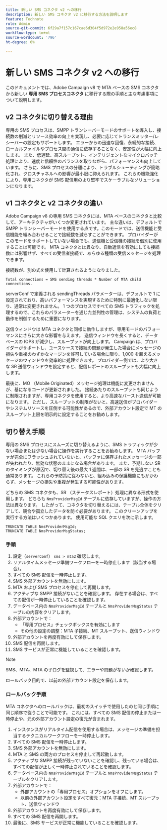 ```yaml
---
title: 新しい SMS コネクタ v2 への移行
description: 新しい SMS コネクタ v2 に移行する方法を説明します
feature: Technote
role: Admin
source-git-commit: 6f29a7f157c167cae6d304f5d972e2e958a56ec8
workflow-type: tm+mt
source-wordcount: '796'
ht-degree: 0%

---
```


# 新しい SMS コネクタ v2 への移行

このドキュメントでは、Adobe Campaign v8 で MTA ベースの SMS コネクタから新しい **専用 SMS プロセスコネクタ** に移行する際の手順と主な考慮事項について説明します。

## v2 コネクタに切り替える理由

専用の SMS プロセスは、SMPP トランシーバーモードのサポートを導入し、接続数の削減とリソース効率の向上を実現し、必要に応じてトランスミッター/レシーバーの設定もサポートします。 エラーからの迅速な回復、永続的な接続、ローカルファイルやプロセス間の通信に依存することなく、安定性が大幅に向上します。 また、低遅延、高スループット、インテリジェントなマイクロバッチ処理により、速度と信頼性のバランスを取りながら、パフォーマンスも向上しています。 さらに、SMS プロセスの分離により、トラブルシューティングが簡略化され、クロスチャネルへの影響が最小限に抑えられます。 これらの機能強化により、専用コネクタが SMS 配信用のより堅牢でスケーラブルなソリューションになります。

## v1 コネクタと v2 コネクタの違い

Adobe Campaign v8 の専用 SMS コネクタには、MTA ベースのコネクタと比較して、アーキテクチャがいくつか変更されています。 主な違いは、デフォルトで SMPP トランシーバーモードを使用する点です。このモードでは、送信機能と受信機能を組み合わせることで接続数を減らすことができます。 プロバイダーがこのモードをサポートしていない場合でも、送信機と受信機の接続を個別に使用することは可能です。 MTA コネクタとは異なり、自動返信を有効にしても接続数には影響せず、すべての受信者接続で、あらゆる種類の受信メッセージを処理できます。

接続数が、別の式を使用して計算されるようになりました。

```
Total connections = SMS sending threads * Number of MTA child connections. 
```

serverConf で定義される sendingThreads パラメーターは、デフォルトで 1 に設定されており、高いパフォーマンスを実現するために特別に最適化しない限り、通常は変更されません。 1 つのプロセスですべての SMS トラフィックを処理するので、これらのパラメーターを通じた並列性の管理は、システムの負荷と動作を制御するために重要になります。

送信ウィンドウは MTA コネクタと同様に動作しますが、専用モードのパフォーマンスにさらに大きな影響を与えます。 送信ウィンドウを長くすると、データベースの IOPS が減少し、スループットが向上します。 Campaign は、プロバイダーがサポートし、ユースケースで接続の問題が発生した場合にメッセージの損失や重複のわずかなマージンを許可している場合に限り、1,000 を超えるメッセージのウィンドウを効率的に処理できます。 プロバイダー側では、より大きな SR 送信ウィンドウを設定すると、配信レポートのスループットも大幅に向上します。

最後に、MO （Mobile Originated）メッセージ処理は機能に変更されませんが、基になるコードが更新されました。 接続あたりのスループットも同じように制限されますが、専用コネクタを使用すると、より高速なバースト送信が可能になります。 ただし、スループットの制限がないと、高速送信がプロバイダーやシステムリソースを圧倒する可能性があるので、外部アカウント設定で MT のスループット上限を明示的に設定することをお勧めします。

## 切り替え手順

専用の SMS プロセスにスムーズに切り替えるように、SMS トラフィックが少ない場合または少ない場合に操作を実行することをお勧めします。 MTA バッファが完全にフラッシュされていないと、バッファに保存されたメッセージの一部が失われたり、無効な状態のままになる場合があります。 また、予期しない SR のタイミングが原因で、切り替え後の最大 1 週間は、一部の SR を見逃すことも通常あります。 これらの予防策に従わないと、組み込みの保護機能にもかかわらず、メッセージの損失や重複が発生する可能性があります。

どちらの SMS コネクタも、SR （ステータスレポート）処理に異なる形式を使用します。 どちらも `NmsProviderMsgId` テーブルに依存していますが、操作の方法は異なります。 したがって、コネクタを切り替えるには、テーブル全体をクリアして、競合や孤立したデータを防ぐ必要があります。 このクリーンアップを実行する方法はいくつかあります。 使用可能な SQL クエリを次に示します。

```
TRUNCATE TABLE NmsProviderMsgId;
TRUNCATE TABLE NmsProviderMsgStatus;
```

### 手順

1. 設定（`serverConf`） `sms > mta2` 確認します。
1. リアルタイムメッセージ準備ワークフローを一時停止します（該当する場合）。
1. すべての SMS 配信を一時停止します。
1. SMS 外部アカウントを無効にします。
1. MTA および SMS プロセスを停止して再開します。
1. アクティブな SMPP 接続がないことを確認します。 存在する場合は、すべての配信が一時停止していることを確認します。
1. データベース内の `NmsProviderMsgId` テーブルと `NmsProviderMsgStatus` テーブルの内容をクリアします。
1. 外部アカウントで：
   * 「専用プロセス」チェックボックスを有効にします
   * その他の設定の調整：MTA 子接続、MT スループット、送信ウィンドウ
1. 外部アカウントを再度有効にして保存します。
1. SMS 配信を再開します。
1. SMS サービスが正常に機能していることを確認します。

>[!NOTE]
>
>SMS、MTA、MTA の子ログを監視して、エラーや問題がないか確認します。
>
>ロールバック目的で、以前の外部アカウント設定を保存します。

### ロールバック手順

MTA コネクタへのロールバックは、最初のスイッチで使用したのと同じ手順に同じ順序で従うことで可能です。 これには、すべての SMS 配信の停止または一時停止や、元の外部アカウント設定の復元が含まれます。

1. インスタンスがリアルタイム配信を使用する場合は、メッセージの準備を担当するテクニカルワークフローを一時停止します。
1. すべての SMS 配信を一時停止します。
1. SMS 外部アカウントを無効にします。
1. MTA と SMS の両方のプロセスを停止して再起動します。
1. アクティブな SMPP 接続が残っていないことを確認し、残っている場合は、すべての配信が正しく一時停止されていることを確認します。
1. データベース内の `NmsProviderMsgId` テーブルと `NmsProviderMsgStatus` テーブルをクリアします。
1. 外部アカウントで：
   * 外部アカウントの「専用プロセス」オプションをオフにします。
   * 以前の外部アカウント設定をすべて復元：MTA 子接続、MT スループット、送信ウィンドウ
1. 外部アカウントを再度有効にして保存します。
1. すべての SMS 配信を再開します。
1. 最後に、SMS サービスが正常に機能していることを確認します。

